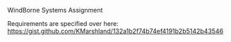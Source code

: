 WindBorne Systems Assignment

Requirements are specified over here:
https://gist.github.com/KMarshland/132a1b2f74b74ef4191b2b5142b43546
